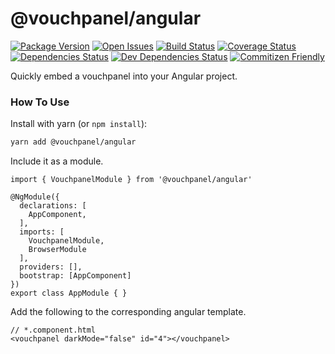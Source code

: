 # @vouchpanel/angular

[![Package Version][package-image]][package-url]
[![Open Issues][issues-image]][issues-url]
[![Build Status][build-image]][build-url]
[![Coverage Status][coverage-image]][coverage-url]
[![Dependencies Status][dependencies-image]][dependencies-url]
[![Dev Dependencies Status][dev-dependencies-image]][dev-dependencies-url]
[![Commitizen Friendly][commitizen-image]][commitizen-url]

Quickly embed a vouchpanel into your Angular project.

### How To Use

Install with yarn (or `npm install`):

```bash
yarn add @vouchpanel/angular
```

Include it as a module.

```tsx
import { VouchpanelModule } from '@vouchpanel/angular'

@NgModule({
  declarations: [
    AppComponent,
  ],
  imports: [
    VouchpanelModule,
    BrowserModule
  ],
  providers: [],
  bootstrap: [AppComponent]
})
export class AppModule { }
```

Add the following to the corresponding angular template.
```tsx
// *.component.html
<vouchpanel darkMode="false" id="4"></vouchpanel>
```

[project-url]: https://github.com/vouchpanel/vouchpanel-angular
[package-image]: https://img.shields.io/npm/v/@vouchpanel/angular
[package-url]: https://www.npmjs.com/package/@vouchpanel/angular
[issues-image]: https://img.shields.io/github/issues/vouchpanel/vouchpanel-angular.svg?style=popout
[issues-url]: https://github.com/vouchpanel/vouchpanel-angular/issues
[build-image]: https://travis-ci.org/vouchpanel/vouchpanel-angular.svg?branch=master
[build-url]: https://travis-ci.org/vouchpanel/vouchpanel-angular
[coverage-image]: https://coveralls.io/repos/github/vouchpanel/vouchpanel-angular/badge.svg?branch=master
[coverage-url]: https://coveralls.io/github/vouchpanel/vouchpanel-angular?branch=master
[dependencies-image]: https://img.shields.io/david/vouchpanel/vouchpanel-angular
[dependencies-url]: https://www.npmjs.com/package/@vouchpanel/angular
[dev-dependencies-image]: https://img.shields.io/david/dev/vouchpanel/vouchpanel-angular
[dev-dependencies-url]: https://www.npmjs.com/package/@vouchpanel/angular
[commitizen-image]: https://img.shields.io/badge/commitizen-friendly-brightgreen.svg
[commitizen-url]: http://commitizen.github.io/cz-cli
